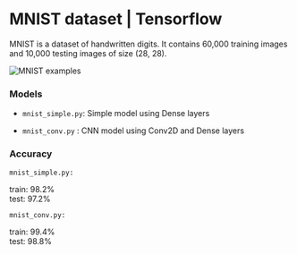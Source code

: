 # MNIST dataset | Tensorflow

MNIST is a dataset of handwritten digits. It contains 60,000 training images and 10,000 testing images of size (28, 28).

![MNIST examples](https://upload.wikimedia.org/wikipedia/commons/thumb/2/27/MnistExamples.png/320px-MnistExamples.png)

### Models

* `mnist_simple.py`: Simple model using Dense layers

* `mnist_conv.py` : CNN model using Conv2D and Dense layers

### Accuracy

`mnist_simple.py:`

train: 98.2%  
test: 97.2%

`mnist_conv.py:`

train: 99.4%  
test: 98.8%
